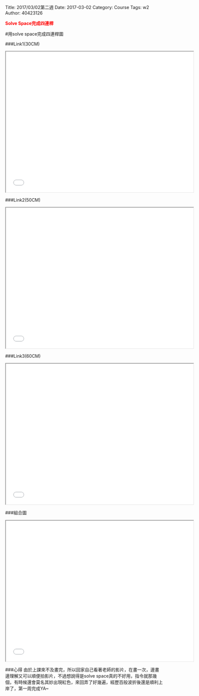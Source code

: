 Title: 2017/03/02第二週
Date: 2017-03-02
Category: Course
Tags: w2
Author: 40423126

<b><font color="red">Solve Space完成四連桿</font></b>

<!-- PELICAN_END_SUMMARY -->

#用solve space完成四連桿圖

###Link1(30CM)
<iframe src="./../picture/30連桿.html" width="600" height="450"></iframe>

###Link2(50CM)
<iframe src="./../picture/50連桿.html" width="600" height="450"></iframe>

###Link3(60CM)
<iframe src="./../picture/60連桿.html" width="600" height="450"></iframe>

###組合圖
<iframe src="./../picture/組合圖連桿.html" width="600" height="450"></iframe>

 ###心得
 由於上課來不及畫完，所以回家自己看著老師的影片，在畫一次，邊畫邊理解又可以順便拍影片，不過想說得是solve space真的不好用，指令就那幾個，有時候還會莫名其妙出現紅色，來回弄了好幾遍，經歷百般波折後還是順利上岸了，第一周完成YA~






